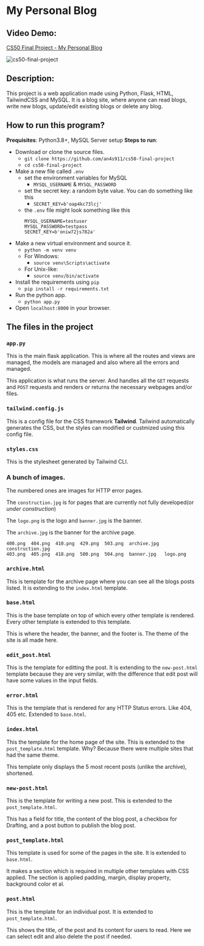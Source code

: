 # My Personal Blog
## Video Demo: 
[CS50 Final Project - My Personal Blog](https://youtu.be/dySuH8xAoV8)

![cs50-final-project](https://user-images.githubusercontent.com/55910194/139580203-018db37c-67da-4ddf-a497-baa9a33ef905.gif)
## Description: 

This project is a web application made using Python, Flask, HTML, TailwindCSS and MySQL. It is a blog site, where anyone can read blogs, write new blogs, update/edit existing blogs or delete any blog. 

## How to run this program?
**Prequisites**: Python3.8+, MySQL Server setup
**Steps to run**:
- Download or clone the source files. 
    - `git clone https://github.com/an4s911/cs50-final-project`
    - `cd cs50-final-project`
- Make a new file called `.env`
    - set the environment variables for MySQL
        - `MYSQL_USERNAME` & `MYSQL_PASSWORD`
    - set the secret key: a random byte value. You can do something like this
        - `SECRET_KEY=b'oap4kc73lcj'`
    - the `.env` file might look something like this
        ```
        MYSQL_USERNAME=testuser
        MYSQL_PASSWORD=testpass
        SECRET_KEY=b'oniw72js782a'
        ```
- Make a new virtual environment and source it.
    - `python -m venv venv`
    - For Windows:
        - `source venv\Scripts\activate`
    - For Unix-like:
        - `source venv/bin/activate`
- Install the requirements using `pip`
    - `pip install -r requirements.txt`
- Run the python app. 
    - `python app.py`
- Open `localhost:8000` in your browser. 

## The files in the project
### `app.py`
This is the main flask application. This is where all the routes and views are managed, the models are managed and also where all the errors and managed. 

This application is what runs the server. And handles all the `GET` requests and `POST` requests and renders or returns the necessary webpages and/or files.

### `tailwind.config.js`
This is a config file for the CSS framework **Tailwind**. Tailwind automatically generates the CSS, but the styles can modified or custmized using this config file.

### `styles.css`
This is the stylesheet generated by Tailwind CLI.

### A bunch of images. 
The numbered ones are images for HTTP error pages.

The `construction.jpg` is for pages that are currently not fully developed(or *under construction*)

The `logo.png` is the logo and `banner.jpg` is the banner.

The `archive.jpg` is the banner for the archive page.
```
400.png  404.png  410.png  429.png  503.png  archive.jpg  construction.jpg
403.png  405.png  418.png  500.png  504.png  banner.jpg   logo.png
```

### `archive.html`
This is template for the archive page where you can see all the blogs posts listed. It is extending to the `index.html` template.

### `base.html`
This is the base template on top of which every other template is rendered. Every other template is extended to this template. 

This is where the header, the banner, and the footer is. The theme of the site is all made here.

### `edit_post.html`
This is the template for editting the post. It is extending to the `new-post.html` template because they are very similar, with the difference that edit post will have some values in the input fields.

### `error.html`
This is the template that is rendered for any HTTP Status errors. Like 404, 405 etc. Extended to `base.html`.

### `index.html`
This the template for the home page of the site. This is extended to the `post_template.html` template. Why? Because there were multiple sites that had the same theme. 

This template only displays the 5 most recent posts (unlike the archive), shortened.

### `new-post.html`
This is the template for writing a new post. This is extended to the `post_template.html`.

This has a field for title, the content of the blog post, a checkbox for Drafting, and a post button to publish the blog post.

### `post_template.html`
This template is used for some of the pages in the site. It is extended to `base.html`.

It makes a section which is required in multiple other templates with CSS applied. The section is applied padding, margin, display property, background color et al. 

### `post.html`
This is the template for an individual post. It is extended to `post_template.html`. 

This shows the title, of the post and its content for users to read. Here we can select edit and also delete the post if needed. 
